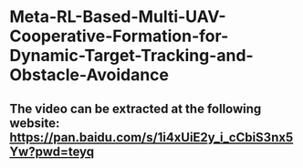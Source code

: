 # Meta-RL-Based-Multi-UAV-Cooperative-Formation-for-Dynamic-Target-Tracking-and-Obstacle-Avoidance

## The video can be extracted at the following website:  https://pan.baidu.com/s/1i4xUiE2y_i_cCbiS3nx5Yw?pwd=teyq
